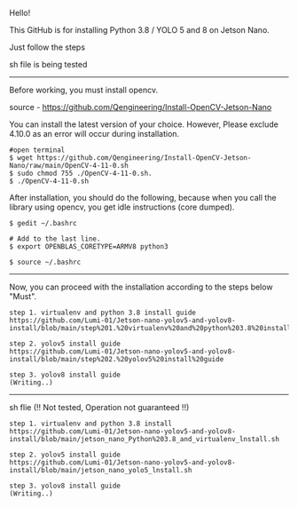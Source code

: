 Hello!

This GitHub is for installing Python 3.8 / YOLO 5 and 8 on Jetson Nano.

Just follow the steps

sh file is being tested

---------------------------------------------------------------------------------------------------------------------------------

Before working, you must install opencv.


source - https://github.com/Qengineering/Install-OpenCV-Jetson-Nano

You can install the latest version of your choice. However, Please exclude 4.10.0 as an error will occur during installation.

```
#open terminal
$ wget https://github.com/Qengineering/Install-OpenCV-Jetson-Nano/raw/main/OpenCV-4-11-0.sh
$ sudo chmod 755 ./OpenCV-4-11-0.sh.
$ ./OpenCV-4-11-0.sh
```

After installation, you should do the following, because when you call the library using opencv, you get idle instructions (core dumped).

```
$ gedit ~/.bashrc

# Add to the last line.
$ export OPENBLAS_CORETYPE=ARMV8 python3

$ source ~/.bashrc
```


---------------------------------------------------------------------------------------------------------------------------------

Now, you can proceed with the installation according to the steps below "Must".

```
step 1. virtualenv and python 3.8 install guide
https://github.com/Lumi-01/Jetson-nano-yolov5-and-yolov8-install/blob/main/step%201.%20virtualenv%20and%20python%203.8%20install%20guide

step 2. yolov5 install guide
https://github.com/Lumi-01/Jetson-nano-yolov5-and-yolov8-install/blob/main/step%202.%20yolov5%20install%20guide

step 3. yolov8 install guide
(Writing..)
```

---------------------------------------------------------------------------------------------------------------------------------

sh flie (!! Not tested, Operation not guaranteed !!)

```
step 1. virtualenv and python 3.8 install
https://github.com/Lumi-01/Jetson-nano-yolov5-and-yolov8-install/blob/main/jetson_nano_Python%203.8_and_virtualenv_lnstall.sh

step 2. yolov5 install guide
https://github.com/Lumi-01/Jetson-nano-yolov5-and-yolov8-install/blob/main/jetson_nano_yolo5_lnstall.sh

step 3. yolov8 install guide
(Writing..)
```

